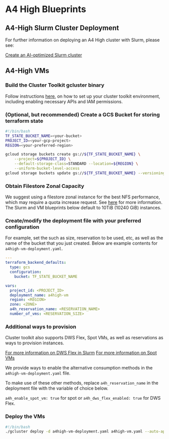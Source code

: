 # A4 High Blueprints

## A4-High Slurm Cluster Deployment
For further information on deploying an A4 High cluster with Slurm, please
see:

[Create an AI-optimized Slurm cluster](https://cloud.google.com/ai-hypercomputer/docs/create/create-slurm-cluster)

## A4-High VMs

### Build the Cluster Toolkit gcluster binary

Follow instructions
[here](https://cloud.google.com/cluster-toolkit/docs/setup/configure-environment),
on how to set up your cluster toolkit environment, including enabling necessary
APIs and IAM permissions.

### (Optional, but recommended) Create a GCS Bucket for storing terraform state

```bash
#!/bin/bash
TF_STATE_BUCKET_NAME=<your-bucket>
PROJECT_ID=<your-gcp-project>
REGION=<your-preferred-region>

gcloud storage buckets create gs://${TF_STATE_BUCKET_NAME} \
    --project=${PROJECT_ID} \
    --default-storage-class=STANDARD --location=${REGION} \
    --uniform-bucket-level-access
gcloud storage buckets update gs://${TF_STATE_BUCKET_NAME} --versioning
```

### Obtain Filestore Zonal Capacity

We suggest using a filestore zonal instance for the best NFS performance, which
may require a quota increase request. See
[here](https://cloud.google.com/filestore/docs/requesting-quota-increases) for
more information. The Slurm and VM blueprints below default to 10TiB (10240 GiB)
instances.

### Create/modify the deployment file with your preferred configuration

For example, set the such as size, reservation to be used, etc, as well as the
name of the bucket that you just created. Below are example contents for
`a4high-vm-deployment.yaml`.

```yaml
---
terraform_backend_defaults:
  type: gcs
  configuration:
    bucket: TF_STATE_BUCKET_NAME

vars:
  project_id: <PROJECT_ID>
  deployment_name: a4high-vm
  region: <REGION>
  zone: <ZONE>
  a4h_reservation_name: <RESERVATION_NAME>
  number_of_vms: <RESERVATION_SIZE>
```

### Additional ways to provision
Cluster toolkit also supports DWS Flex, Spot VMs, as well as reservations as ways to provision instances.

[For more information on DWS Flex in Slurm](https://github.com/GoogleCloudPlatform/cluster-toolkit/blob/main/docs/slurm-dws-flex.md)
[For more information on Spot VMs](https://cloud.google.com/compute/docs/instances/spot)

We provide ways to enable the alternative consumption methods in the `a4high-vm-deployment.yaml` file.

To make use of these other methods, replace `a4h_reservation_name` in the deployment file with the variable of choice below.

`a4h_enable_spot_vm: true` for spot or `a4h_dws_flex_enabled: true` for DWS Flex.

### Deploy the VMs

```bash
#!/bin/bash
./gcluster deploy -d a4high-vm-deployment.yaml a4high-vm.yaml --auto-approve
```
